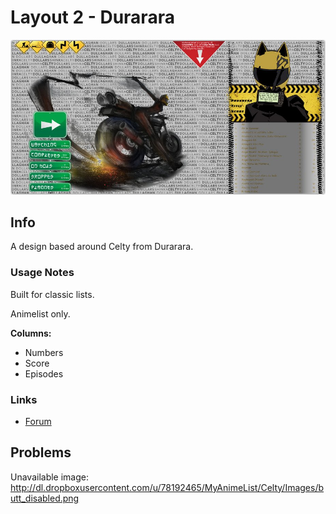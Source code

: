 # Layout 2 - Durarara

![](gallery/demo.jpg)

## Info

A design based around Celty from Durarara.

### Usage Notes

Built for classic lists.

Animelist only.

**Columns:**

- Numbers
- Score
- Episodes

### Links

- [Forum](https://myanimelist.net/forum/?topicid=638673)

## Problems

Unavailable image: http://dl.dropboxusercontent.com/u/78192465/MyAnimeList/Celty/Images/butt_disabled.png